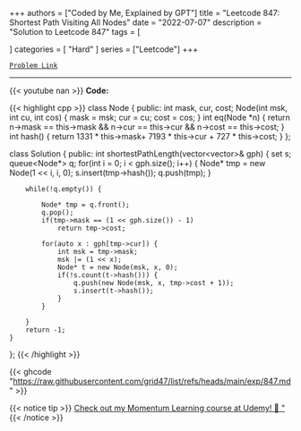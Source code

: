 
+++
authors = ["Coded by Me, Explained by GPT"]
title = "Leetcode 847: Shortest Path Visiting All Nodes"
date = "2022-07-07"
description = "Solution to Leetcode 847"
tags = [
    
]
categories = [
    "Hard"
]
series = ["Leetcode"]
+++



[`Problem Link`](https://leetcode.com/problems/shortest-path-visiting-all-nodes/description/)

---
{{< youtube nan >}}
**Code:**

{{< highlight cpp >}}
class Node {
public:
    int mask, cur, cost;
    Node(int msk, int cu, int cos) {
        mask = msk;
        cur = cu;
        cost = cos;
    }
    int eq(Node *n) {
        return n->mask == this->mask &&
             n->cur == this->cur &&
             n->cost == this->cost;
    }
    int hash() {
        return 1331 * this->mask+ 
               7193 * this->cur + 
                727 * this->cost;
    }
};

class Solution {
public:
    int shortestPathLength(vector<vector<int>>& gph) {
        set<int> s;
        queue<Node*> q;
        for(int i = 0; i < gph.size(); i++) {
            Node* tmp = new Node(1 << i, i, 0);
            s.insert(tmp->hash());
            q.push(tmp);
        }
        
        while(!q.empty()) {
            
            Node* tmp = q.front();
            q.pop();
            if(tmp->mask == (1 << gph.size()) - 1)
                return tmp->cost;
            
            for(auto x : gph[tmp->cur]) {
                int msk = tmp->mask;
                msk |= (1 << x);
                Node* t = new Node(msk, x, 0);
                if(!s.count(t->hash())) {
                    q.push(new Node(msk, x, tmp->cost + 1));
                    s.insert(t->hash());
                }
            }
            
        }
        return -1;
    }
};
{{< /highlight >}}

{{< ghcode "https://raw.githubusercontent.com/grid47/list/refs/heads/main/exp/847.md" >}}

{{< notice tip >}}
[Check out my Momentum Learning course at Udemy! 🚀 "](https://www.udemy.com/course/blind-75-the-data-structures-and-algorithms-essentials/)
{{< /notice >}}

